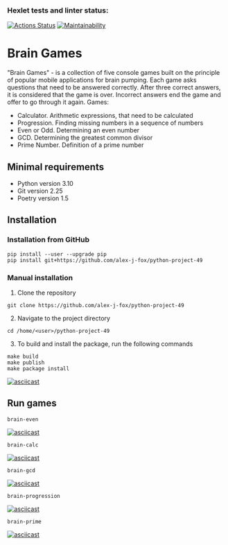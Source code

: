 ### Hexlet tests and linter status:
[![Actions Status](https://github.com/alex-j-fox/python-project-49/workflows/hexlet-check/badge.svg)](https://github.com/alex-j-fox/python-project-49/actions)
[![Maintainability](https://api.codeclimate.com/v1/badges/18c0c2091ab98fe8e4d6/maintainability)](https://codeclimate.com/github/alex-j-fox/python-project-49/maintainability)

# Brain Games

"Brain Games" - is a collection of five console games built on the principle of popular mobile applications for brain pumping. Each game asks questions that need to be answered correctly. After three correct answers, it is considered that the game is over. Incorrect answers end the game and offer to go through it again. Games:

- Calculator. Arithmetic expressions, that need to be calculated
- Progression. Finding missing numbers in a sequence of numbers
- Even or Odd. Determining an even number
- GCD. Determining the greatest common divisor
- Prime Number. Definition of a prime number

## Minimal requirements

- Python version 3.10
- Git version 2.25
- Poetry version 1.5

## Installation

### Installation from GitHub

```
pip install --user --upgrade pip
pip install git+https://github.com/alex-j-fox/python-project-49
```

### Manual installation

1. Clone the repository

```
git clone https://github.com/alex-j-fox/python-project-49
```

2. Navigate to the project directory 

```
cd /home/<user>/python-project-49
```

3. To build and install the package, run the following commands 

```
make build
make publish
make package install
```

[![asciicast](https://asciinema.org/a/606049.svg)](https://asciinema.org/a/606049)

## Run games

```
brain-even
```
[![asciicast](https://asciinema.org/a/606051.svg)](https://asciinema.org/a/606051)

```
brain-calc
```
[![asciicast](https://asciinema.org/a/606050.svg)](https://asciinema.org/a/606050)

```
brain-gcd
```
[![asciicast](https://asciinema.org/a/605298.svg)](https://asciinema.org/a/605298)

```
brain-progression
```
[![asciicast](https://asciinema.org/a/605607.svg)](https://asciinema.org/a/605607)

```
brain-prime
```
[![asciicast](https://asciinema.org/a/605697.svg)](https://asciinema.org/a/605697)

